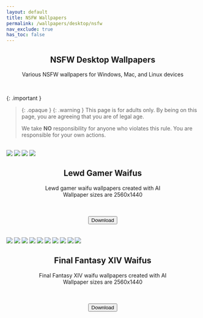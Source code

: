 ```yaml
---
layout: default
title: NSFW Wallpapers
permalink: /wallpapers/desktop/nsfw
nav_exclude: true
has_toc: false
---
```


<div class="card">
    <div class="container">
        <h2 class="text-small" style="text-align:center">NSFW Desktop Wallpapers</h2>
        <p class="text-small" style="text-align:center">
            Various NSFW wallpapers for Windows, Mac, and Linux devices
        </p>
    </div>
</div>
<br />

<!--
{: .note }
> {: .opaque }
>
> 
-->

{: .important }
> {: .opaque }
> {: .warning }
> This page is for adults only. By being on this page, you are agreeing that you are of legal age.
>
> We take **NO** responsibility for anyone who violates this rule. You are responsible for your own actions.

<br />
<div class="card">
    <div class="gallery">
        <img src="https://the-back-room.info/assets/images/wallpapers/desktop/nsfw/Lewd Gamer Waifus/1750475865_6020_90065.png" />
        <img src="https://the-back-room.info/assets/images/wallpapers/desktop/nsfw/Lewd Gamer Waifus/1750476335_3336_72206.png" />
        <img src="https://the-back-room.info/assets/images/wallpapers/desktop/nsfw/Lewd Gamer Waifus/1750476611_1044_57214.png" />
        <img src="https://the-back-room.info/assets/images/wallpapers/desktop/nsfw/Lewd Gamer Waifus/1750476714_6806_19645.png" />
    </div>
    <div class="container">
        <h2 class="text-small" style="text-align:center">Lewd Gamer Waifus</h2>
        <p class="text-small" style="text-align:center">
            Lewd gamer waifu wallpapers created with AI<br />
            Wallpaper sizes are 2560x1440
        </p>
        <br /><br />
        <span class="fs-3">
            <div align="center" class="text-small">
                <a href="https://gitlab.com/the-back-room/Wallpapers/-/archive/main/Wallpapers-main.zip?path=desktop/NSFW/Lewd-Gamer-Waifus" target="_blank">
                    <button type="button" name="button" class="btn">Download</button>
                </a>
            </div>
        </span>
    </div>
    <br />
</div>
<br />
<div class="card">
    <div class="gallery">
        <img src="https://the-back-room.info/assets/images/wallpapers/desktop/nsfw/Final Fantasy XIV Waifus/1750483262_5890_5468.png" />
        <img src="https://the-back-room.info/assets/images/wallpapers/desktop/nsfw/Final Fantasy XIV Waifus/1750483462_343_26022.png" />
        <img src="https://the-back-room.info/assets/images/wallpapers/desktop/nsfw/Final Fantasy XIV Waifus/1750483540_9756_89395.png" />
        <img src="https://the-back-room.info/assets/images/wallpapers/desktop/nsfw/Final Fantasy XIV Waifus/1750483603_9929_28087.png" />
        <img src="https://the-back-room.info/assets/images/wallpapers/desktop/nsfw/Final Fantasy XIV Waifus/1750483935_6537_12834.png" />
        <img src="https://the-back-room.info/assets/images/wallpapers/desktop/nsfw/Final Fantasy XIV Waifus/1750483994_7277_36033.png" />
        <img src="https://the-back-room.info/assets/images/wallpapers/desktop/nsfw/Final Fantasy XIV Waifus/1750484076_707_49688.png" />
        <img src="https://the-back-room.info/assets/images/wallpapers/desktop/nsfw/Final Fantasy XIV Waifus/1750484145_8946_83357.png" />
        <img src="https://the-back-room.info/assets/images/wallpapers/desktop/nsfw/Final Fantasy XIV Waifus/1750484229_1574_28328.png" />
        <img src="https://the-back-room.info/assets/images/wallpapers/desktop/nsfw/Final Fantasy XIV Waifus/1750484312_2563_15465.png" />
    </div>
    <div class="container">
        <h2 class="text-small" style="text-align:center">Final Fantasy XIV Waifus</h2>
        <p class="text-small" style="text-align:center">
            Final Fantasy XIV waifu wallpapers created with AI<br />
            Wallpaper sizes are 2560x1440
        </p>
        <br /><br />
        <span class="fs-3">
            <div align="center" class="text-small">
                <a href="https://gitlab.com/the-back-room/Wallpapers/-/archive/main/Wallpapers-main.zip?path=desktop/NSFW/Final-Fantasy-XIV-Waifus" target="_blank">
                    <button type="button" name="button" class="btn">Download</button>
                </a>
            </div>
        </span>
    </div>
    <br />
</div>
